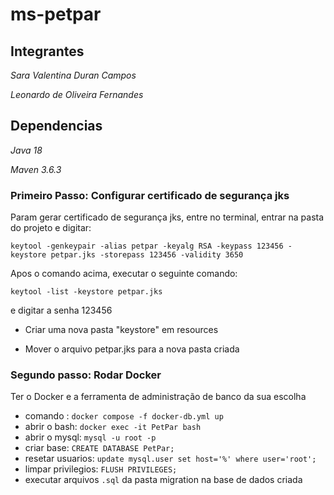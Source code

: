 # ms-petpar
## Integrantes
*Sara Valentina Duran Campos*

*Leonardo de Oliveira Fernandes*
## Dependencias
*Java 18*

*Maven 3.6.3*


### Primeiro Passo: Configurar certificado de segurança jks

Param gerar certificado de segurança jks, entre no terminal, entrar na pasta do projeto e digitar:

```keytool -genkeypair -alias petpar -keyalg RSA -keypass 123456 -keystore petpar.jks -storepass 123456 -validity 3650```

Apos o comando acima, executar o seguinte comando:

```keytool -list -keystore petpar.jks```

e digitar a senha 123456

- Criar uma nova pasta "keystore" em resources

- Mover o arquivo petpar.jks para a nova pasta criada


### Segundo passo: Rodar Docker
 Ter o Docker e a ferramenta de administração de banco da sua escolha
* comando : ```docker compose -f docker-db.yml up ```
* abrir o bash:  ```docker exec -it PetPar bash```
* abrir o mysql: ```mysql -u root -p```
* criar base: ```CREATE DATABASE PetPar;```
* resetar usuarios: ```update mysql.user set host='%' where user='root';``` 
* limpar privilegios: ```FLUSH PRIVILEGES;```
* executar arquivos ```.sql``` da pasta migration na base de dados criada